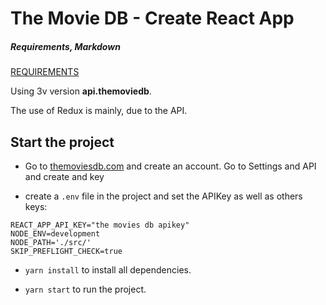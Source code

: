 # The Movie DB - Create React App

##### Requirements, Markdown

[REQUIREMENTS](./requirements.md)

Using 3v version **api.themoviedb**.

The use of Redux is mainly, due to the API.

## Start the project

- Go to [themoviesdb.com](themoviesdb.com) and create an account. Go to Settings and API and create and key

- create a `.env` file in the project and set the APIKey as well as others keys:

```
REACT_APP_API_KEY="the movies db apikey"
NODE_ENV=development
NODE_PATH='./src/'
SKIP_PREFLIGHT_CHECK=true
```

- `yarn install` to install all dependencies.

- `yarn start` to run the project.
